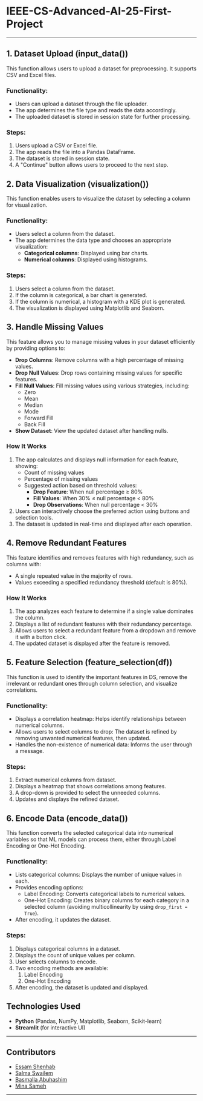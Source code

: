 # IEEE-CS-Advanced-AI-25-First-Project
---


## 1. Dataset Upload (input_data())

This function allows users to upload a dataset for preprocessing. It supports CSV and Excel files.

### Functionality:

- Users can upload a dataset through the file uploader.
- The app determines the file type and reads the data accordingly.
- The uploaded dataset is stored in session state for further processing.

### Steps:

1. Users upload a CSV or Excel file.
2. The app reads the file into a Pandas DataFrame.
3. The dataset is stored in session state.
4. A "Continue" button allows users to proceed to the next step.

## 2. Data Visualization (visualization())

This function enables users to visualize the dataset by selecting a column for visualization.

### Functionality:

- Users select a column from the dataset.
- The app determines the data type and chooses an appropriate visualization:
    - **Categorical columns**: Displayed using bar charts.
    - **Numerical columns**: Displayed using histograms.

### Steps:

1. Users select a column from the dataset.
2. If the column is categorical, a bar chart is generated.
3. If the column is numerical, a histogram with a KDE plot is generated.
4. The visualization is displayed using Matplotlib and Seaborn.

## 3. Handle Missing Values

This feature allows you to manage missing values in your dataset efficiently by providing options to:

- **Drop Columns**: Remove columns with a high percentage of missing values.
- **Drop Null Values**: Drop rows containing missing values for specific features.
- **Fill Null Values**: Fill missing values using various strategies, including:
  - Zero
  - Mean
  - Median
  - Mode
  - Forward Fill
  - Back Fill
- **Show Dataset**: View the updated dataset after handling nulls.

### How It Works

1. The app calculates and displays null information for each feature, showing:
   - Count of missing values
   - Percentage of missing values
   - Suggested action based on threshold values:
     - **Drop Feature**: When null percentage ≥ 80%
     - **Fill Values**: When 30% ≤ null percentage < 80%
     - **Drop Observations**: When null percentage < 30%
2. Users can interactively choose the preferred action using buttons and selection tools.
3. The dataset is updated in real-time and displayed after each operation.

## 4. Remove Redundant Features

This feature identifies and removes features with high redundancy, such as columns with:

- A single repeated value in the majority of rows.
- Values exceeding a specified redundancy threshold (default is 80%).

### How It Works

1. The app analyzes each feature to determine if a single value dominates the column.
2. Displays a list of redundant features with their redundancy percentage.
3. Allows users to select a redundant feature from a dropdown and remove it with a button click.
4. The updated dataset is displayed after the feature is removed.

## 5. Feature Selection (feature_selection(df))

This function is used to identify the important features in DS, remove the irrelevant or redundant ones through column selection, and visualize correlations.

### Functionality:

- Displays a correlation heatmap: Helps identify relationships between numerical columns.
- Allows users to select columns to drop: The dataset is refined by removing unwanted numerical features, then updated.
- Handles the non-existence of numerical data: Informs the user through a message.

### Steps:

1. Extract numerical columns from dataset.
2. Displays a heatmap that shows correlations among features.
3. A drop-down is provided to select the unneeded columns.
4. Updates and displays the refined dataset.

## 6. Encode Data (encode_data())

This function converts the selected categorical data into numerical variables so that ML models can process them, either through Label Encoding or One-Hot Encoding.

### Functionality:

- Lists categorical columns: Displays the number of unique values in each.
- Provides encoding options:
    - Label Encoding: Converts categorical labels to numerical values.
    - One-Hot Encoding: Creates binary columns for each category in a selected column (avoiding multicollinearity by using `drop_first = True`).
- After encoding, it updates the dataset.

### Steps:

1. Displays categorical columns in a dataset.
2. Displays the count of unique values per column.
3. User selects columns to encode.
4. Two encoding methods are available:
    1. Label Encoding
    2. One-Hot Encoding
5. After encoding, the dataset is updated and displayed.

## Technologies Used
- **Python** (Pandas, NumPy, Matplotlib, Seaborn, Scikit-learn)
- **Streamlit** (for interactive UI)

---

## Contributors
- [Essam Shenhab](https://github.com/EssamShenhab)
- [Salma Swailem](https://github.com/Salma-Swailem)
- [Basmalla Abuhashim](https://github.com/BasmalaAbuhashim)
- [Mina Sameh](https://github.com/MINAsamehj)

---